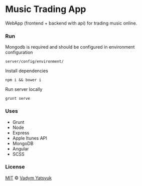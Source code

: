 # Music Trading App

WebApp (frontend + backend with api) for trading music online.

### Run

Mongodb is required and should be configured in environment configuration

```
server/config/environment/
```

Install dependencies

```
npm i && bower i
```

Run server locally

```
grunt serve
```

### Uses

* Grunt
* Node
* Express
* Apple Itunes API
* MongoDB
* Angular
* SCSS

### License
[MIT](https://tldrlegal.com/license/mit-license) © [Vadym Yatsyuk](https://github.com/vadimdez)
